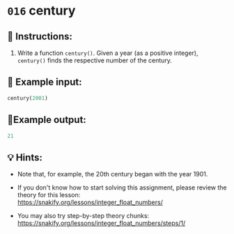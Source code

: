 # `016` century

## 📝 Instructions:

1. Write a function `century()`. Given a year (as a positive integer), `century()` finds the respective number of the century. 

## 📎 Example input:

```py
century(2001)
```

## 📎Example output:

```py
21
```

## 💡 Hints:

+ Note that, for example, the 20th century began with the year 1901.

+ If you don't know how to start solving this assignment, please review the theory for this lesson: https://snakify.org/lessons/integer_float_numbers/

+ You may also try step-by-step theory chunks: https://snakify.org/lessons/integer_float_numbers/steps/1/
